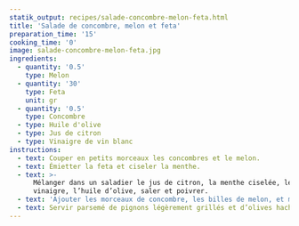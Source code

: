 ```yaml
---
statik_output: recipes/salade-concombre-melon-feta.html
title: 'Salade de concombre, melon et feta'
preparation_time: '15'
cooking_time: '0'
image: salade-concombre-melon-feta.jpg
ingredients:
  - quantity: '0.5'
    type: Melon
  - quantity: '30'
    type: Feta
    unit: gr
  - quantity: '0.5'
    type: Concombre
  - type: Huile d'olive
  - type: Jus de citron
  - type: Vinaigre de vin blanc
instructions:
  - text: Couper en petits morceaux les concombres et le melon.
  - text: Émietter la feta et ciseler la menthe.
  - text: >-
      Mélanger dans un saladier le jus de citron, la menthe ciselée, le
      vinaigre, l’huile d’olive, saler et poivrer.
  - text: 'Ajouter les morceaux de concombre, les billes de melon, et mélanger.'
  - text: Servir parsemé de pignons légèrement grillés et d’olives hachée.
---
```


